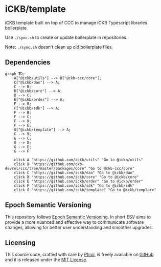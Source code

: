 # iCKB/template

iCKB template built on top of CCC to manage iCKB Typescript libraries boilerplate.

Use `./sync.sh` to create or update boilerplate in repositories.

Note: `./sync.sh` doesn't clean up old boilerplate files.

## Dependencies

```mermaid
graph TD;
    A["@ickb/utils"] --> B["@ckb-ccc/core"];
    C["@ickb/dao"] --> A;
    C --> B;
    D["@ickb/core"] --> A;
    D --> C;
    E["@ickb/order"] --> A;
    E --> B;
    F["@ickb/sdk"] --> A;
    F --> B;
    F --> C;
    F --> D;
    F --> E;
    G["@ickb/template"] --> A;
    G --> B;
    G --> C;
    G --> D;
    G --> E;
    G --> F

    click A "https://github.com/ickb/utils" "Go to @ickb/utils"
    click B "https://github.com/ckb-devrel/ccc/tree/master/packages/core" "Go to @ckb-ccc/core"
    click C "https://github.com/ickb/dao" "Go to @ickb/dao"
    click D "https://github.com/ickb/core" "Go to @ickb/core"
    click E "https://github.com/ickb/order" "Go to @ickb/order"
    click F "https://github.com/ickb/sdk" "Go to @ickb/sdk"
    click G "https://github.com/ickb/template" "Go to @ickb/template"
```

## Epoch Semantic Versioning

This repository follows [Epoch Semantic Versioning](https://antfu.me/posts/epoch-semver). In short ESV aims to provide a more nuanced and effective way to communicate software changes, allowing for better user understanding and smoother upgrades.

## Licensing

This source code, crafted with care by [Phroi](https://phroi.com/), is freely available on [GitHub](https://github.com/ickb/template) and it is released under the [MIT License](./LICENSE).
